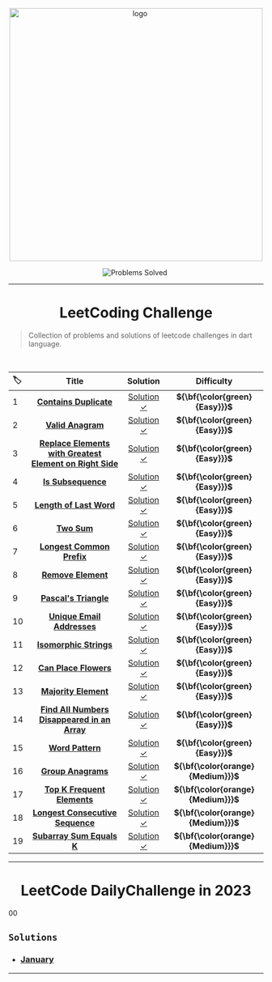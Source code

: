 <p align="center">
<a href="https://leetcode.com/Tolbaax/">
<img src="https://assets.leetcode.com/static_assets/public/webpack_bundles/images/logo-dark.e99485d9b.svg" width="500" alt="logo"></a>
</p>

<p align="center">
<img src="https://img.shields.io/badge/Problems%20Solved-31-sucess.svg" alt="Problems Solved">
<img src="https://img.shields.io/badge/Language-Dart-blue.svg" alt="">
</p>

---
<h1 align="center">LeetCoding Challenge</h1> 

> Collection of problems and solutions of leetcode challenges in dart language.

<br/>  

|🏷️|Title|Solution|Difficulty|
|:----|:----:|:----:|:----:|
|1|[**Contains Duplicate**](https://leetcode.com/problems/contains-duplicate/)|[Solution ✓](https://github.com/Tolbaax/Problem-Solving/blob/master/lib/LeetCode_Challenge/easy/problem_1.dart) | **${\bf{\color\{green}\{Easy}}}$** |
|2|[**Valid Anagram**](https://leetcode.com/problems/valid-anagram/)|[Solution ✓](https://github.com/Tolbaax/Problem-Solving/blob/master/lib/LeetCode_Challenge/easy/problem_2.dart) | **${\bf{\color\{green}\{Easy}}}$** |
|3|[**Replace Elements with Greatest Element on Right Side**](https://leetcode.com/problems/replace-elements-with-greatest-element-on-right-side/)|[Solution ✓](https://github.com/Tolbaax/Problem-Solving/blob/master/lib/LeetCode_Challenge/easy/problem_3.dart) | **${\bf{\color\{green}\{Easy}}}$** |
|4|[**Is Subsequence**](https://leetcode.com/problems/is-subsequence/)|[Solution ✓](https://github.com/Tolbaax/Problem-Solving/blob/master/lib/LeetCode_Challenge/easy/problem_4.dart) | **${\bf{\color\{green}\{Easy}}}$** |
|5|[**Length of Last Word**](https://leetcode.com/problems/length-of-last-word/)|[Solution ✓](https://github.com/Tolbaax/Problem-Solving/blob/master/lib/LeetCode_Challenge/easy/problem_5.dart) | **${\bf{\color\{green}\{Easy}}}$** |
|6|[**Two Sum**](https://leetcode.com/problems/two-sum/)|[Solution ✓](https://github.com/Tolbaax/Problem-Solving/blob/master/lib/LeetCode_Challenge/easy/problem_6.dart) | **${\bf{\color\{green}\{Easy}}}$** |
|7|[**Longest Common Prefix**](https://leetcode.com/problems/longest-common-prefix/)|[Solution ✓](https://github.com/Tolbaax/Problem-Solving/blob/master/lib/LeetCode_Challenge/easy/problem_7.dart) | **${\bf{\color\{green}\{Easy}}}$** |
|8|[**Remove Element**](https://leetcode.com/problems/remove-element/)|[Solution ✓](https://github.com/Tolbaax/Problem-Solving/blob/master/lib/LeetCode_Challenge/easy/problem_8.dart) | **${\bf{\color\{green}\{Easy}}}$**
|9|[**Pascal's Triangle**](https://leetcode.com/problems/pascals-triangle/)|[Solution ✓](https://github.com/Tolbaax/Problem-Solving/blob/master/lib/LeetCode_Challenge/easy/problem_9.dart) | **${\bf{\color\{green}\{Easy}}}$**
|10|[**Unique Email Addresses**](https://leetcode.com/problems/unique-email-addresses/)|[Solution ✓](https://github.com/Tolbaax/Problem-Solving/blob/master/lib/LeetCode_Challenge/easy/problem_10.dart) | **${\bf{\color\{green}\{Easy}}}$**
|11|[**Isomorphic Strings**](https://leetcode.com/problems/isomorphic-strings/)|[Solution ✓](https://github.com/Tolbaax/Problem-Solving/blob/master/lib/LeetCode_Challenge/easy/problem_11.dart) | **${\bf{\color\{green}\{Easy}}}$**
|12|[**Can Place Flowers**](https://leetcode.com/problems/can-place-flowers/)|[Solution ✓](https://github.com/Tolbaax/Problem-Solving/blob/master/lib/LeetCode_Challenge/easy/problem_12.dart) | **${\bf{\color\{green}\{Easy}}}$**
|13|[**Majority Element**](https://leetcode.com/problems/majority-element/)|[Solution ✓](https://github.com/Tolbaax/Problem-Solving/blob/master/lib/LeetCode_Challenge/easy/problem_13.dart) | **${\bf{\color\{green}\{Easy}}}$**
|14|[**Find All Numbers Disappeared in an Array**](https://leetcode.com/problems/find-all-numbers-disappeared-in-an-array/)|[Solution ✓](https://github.com/Tolbaax/Problem-Solving/blob/master/lib/LeetCode_Challenge/easy/problem_14.dart) | **${\bf{\color\{green}\{Easy}}}$**
|15|[**Word Pattern**](https://leetcode.com/problems/word-pattern/)|[Solution ✓](https://github.com/Tolbaax/Problem-Solving/blob/master/lib/LeetCode_Challenge/easy/problem_15.dart) | **${\bf{\color\{green}\{Easy}}}$**
|16|[**Group Anagrams**](https://leetcode.com/problems/group-anagrams/)|[Solution ✓](https://github.com/Tolbaax/Problem-Solving/blob/master/lib/LeetCode_Challenge/medium/problem_1.dart) | **${\bf{\color\{orange}\{Medium}}}$**
|17|[**Top K Frequent Elements**](https://leetcode.com/problems/top-k-frequent-elements/)|[Solution ✓](https://github.com/Tolbaax/Problem-Solving/blob/master/lib/LeetCode_Challenge/medium/problem_2.dart) | **${\bf{\color\{orange}\{Medium}}}$**
|18|[**Longest Consecutive Sequence**](https://leetcode.com/problems/longest-consecutive-sequence/)|[Solution ✓](https://github.com/Tolbaax/Problem-Solving/blob/master/lib/LeetCode_Challenge/medium/problem_3.dart) | **${\bf{\color\{orange}\{Medium}}}$**
|19|[**Subarray Sum Equals K**](https://leetcode.com/problems/subarray-sum-equals-k/)|[Solution ✓](https://github.com/Tolbaax/Problem-Solving/blob/master/lib/LeetCode_Challenge/medium/problem_4.dart) | **${\bf{\color\{orange}\{Medium}}}$**
<hr>

<h1 align="center">LeetCode DailyChallenge in 2023</h1> 

00
## `Solutions`
- ### [**January**](https://github.com/Tolbaax/Problem-Solving/tree/master/lib/LeetCode_DailyChallenge_in_2023/January)

<hr>
